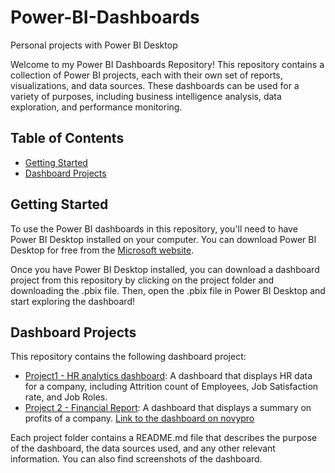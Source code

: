 # Power-BI-Dashboards
Personal projects with Power BI Desktop

Welcome to my Power BI Dashboards Repository! This repository contains a collection of Power BI projects, each with their own set of reports, visualizations, and data sources. These dashboards can be used for a variety of purposes, including business intelligence analysis, data exploration, and performance monitoring.

## Table of Contents
- [Getting Started](#getting-started)
- [Dashboard Projects](#dashboard-projects)


## Getting Started
To use the Power BI dashboards in this repository, you'll need to have Power BI Desktop installed on your computer. You can download Power BI Desktop for free from the [Microsoft website](#microsoft-website).

Once you have Power BI Desktop installed, you can download a dashboard project from this repository by clicking on the project folder and downloading the .pbix file. Then, open the .pbix file in Power BI Desktop and start exploring the dashboard!

## Dashboard Projects
This repository contains the following dashboard project:

- [Project1 - HR analytics dashboard](#project1-hr-analytics-dashboard): A dashboard that displays HR data for a company, including Attrition count of Employees, Job Satisfaction rate, and Job Roles.
- [Project 2 - Financial Report](#project2-financial-report): A dashboard that displays a summary on profits of a company. [Link to the dashboard on novypro](#link-to-the-dashboard-on-novypro)

Each project folder contains a README.md file that describes the purpose of the dashboard, the data sources used, and any other relevant information. You can also find screenshots of the dashboard.
